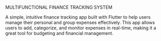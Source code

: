 

MULTIFUNCTIONAL FINANCE TRACKING SYSTEM


A simple, intuitive finance tracking app built with Flutter to help users manage their personal and group expenses effectively. This app allows users to add, categorize, and monitor expenses in real-time, making it a great tool for budgeting and financial management.
